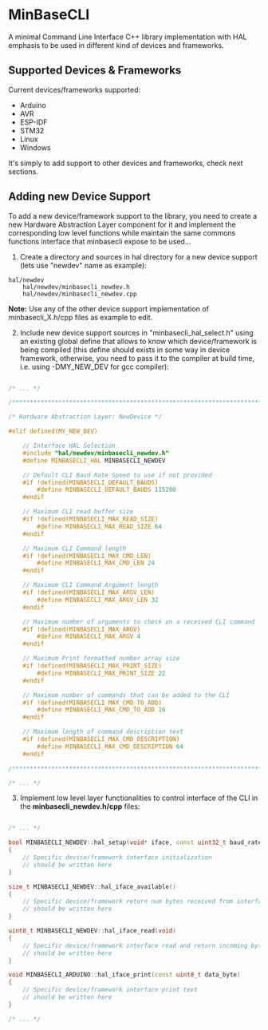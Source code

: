 # MinBaseCLI

A minimal Command Line Interface C++ library implementation with HAL emphasis to be used in different kind of devices and frameworks.

## Supported Devices & Frameworks

Current devices/frameworks supported:

- Arduino
- AVR
- ESP-IDF
- STM32
- Linux
- Windows

It's simply to add support to other devices and frameworks, check next sections.

## Adding new Device Support

To add a new device/framework support to the library, you need to create a new Hardware Abstraction Layer component for it and implement the corresponding low level functions while maintain the same commons functions interface that minbasecli expose to be used...

1. Create a directory and sources in hal directory for a new device support (lets use "newdev" name as example):

```text
hal/newdev
    hal/newdev/minbasecli_newdev.h
    hal/newdev/minbasecli_newdev.cpp
```

**Note:** Use any of the other device support implementation of minbasecli_X.h/cpp files as example to edit.

2. Include new device support sources in "minbasecli_hal_select.h" using an existing global define that allows to know which device/framework is being compiled (this define should exists in some way in device framework, otherwise, you need to pass it to the compiler at build time, i.e. using -DMY_NEW_DEV for gcc compiler):

```c++

/* ... */

/*****************************************************************************/

/* Hardware Abstraction Layer: NewDevice */

#elif defined(MY_NEW_DEV)

    // Interface HAL Selection
    #include "hal/newdev/minbasecli_newdev.h"
    #define MINBASECLI_HAL MINBASECLI_NEWDEV

    // Default CLI Baud Rate Speed to use if not provided
    #if !defined(MINBASECLI_DEFAULT_BAUDS)
        #define MINBASECLI_DEFAULT_BAUDS 115200
    #endif

    // Maximum CLI read buffer size
    #if !defined(MINBASECLI_MAX_READ_SIZE)
        #define MINBASECLI_MAX_READ_SIZE 64
    #endif

    // Maximum CLI Command length
    #if !defined(MINBASECLI_MAX_CMD_LEN)
        #define MINBASECLI_MAX_CMD_LEN 24
    #endif

    // Maximum CLI Command Argument length
    #if !defined(MINBASECLI_MAX_ARGV_LEN)
        #define MINBASECLI_MAX_ARGV_LEN 32
    #endif

    // Maximum number of arguments to check on a received CLI command
    #if !defined(MINBASECLI_MAX_ARGV)
        #define MINBASECLI_MAX_ARGV 4
    #endif

    // Maximum Print formatted number array size
    #if !defined(MINBASECLI_MAX_PRINT_SIZE)
        #define MINBASECLI_MAX_PRINT_SIZE 22
    #endif

    // Maximum number of commands that can be added to the CLI
    #if !defined(MINBASECLI_MAX_CMD_TO_ADD)
        #define MINBASECLI_MAX_CMD_TO_ADD 16
    #endif

    // Maximum length of command description text
    #if !defined(MINBASECLI_MAX_CMD_DESCRIPTION)
        #define MINBASECLI_MAX_CMD_DESCRIPTION 64
    #endif

/*****************************************************************************/

/* ... */

```

3. Implement low level layer functionalities to control interface of the CLI in the **minbasecli_newdev.h/cpp** files:

```c++

/* ... */

bool MINBASECLI_NEWDEV::hal_setup(void* iface, const uint32_t baud_rate)
{
    // Specific device/framework interface initialization
    // should be written here
}

size_t MINBASECLI_NEWDEV::hal_iface_available()
{
    // Specific device/framework return num bytes received from interface
    // should be written here
}

uint8_t MINBASECLI_NEWDEV::hal_iface_read(void)
{
    // Specific device/framework interface read and return incoming bytes
    // should be written here
}

void MINBASECLI_ARDUINO::hal_iface_print(const uint8_t data_byte)
{
    // Specific device/framework interface print text
    // should be written here
}

/* ... */

```
